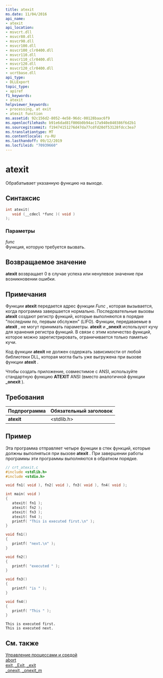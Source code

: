 ```yaml
---
title: atexit
ms.date: 11/04/2016
api_name:
- atexit
api_location:
- msvcrt.dll
- msvcr80.dll
- msvcr90.dll
- msvcr100.dll
- msvcr100_clr0400.dll
- msvcr110.dll
- msvcr110_clr0400.dll
- msvcr120.dll
- msvcr120_clr0400.dll
- ucrtbase.dll
api_type:
- DLLExport
topic_type:
- apiref
f1_keywords:
- atexit
helpviewer_keywords:
- processing, at exit
- atexit function
ms.assetid: 92c156d2-8052-4e58-96dc-00128baac6f9
ms.openlocfilehash: b91e6dad81f006b0b94ac17a940e840386f6d2b1
ms.sourcegitcommit: f19474151276d47da77cdfd20df53128fdcc3ea7
ms.translationtype: MT
ms.contentlocale: ru-RU
ms.lasthandoff: 09/12/2019
ms.locfileid: "70939660"
---
```

# <a name="atexit"></a>atexit

Обрабатывает указанную функцию на выходе.

## <a name="syntax"></a>Синтаксис

```C
int atexit(
   void (__cdecl *func )( void )
);
```

### <a name="parameters"></a>Параметры

*func*<br/>
Функция, которую требуется вызвать.

## <a name="return-value"></a>Возвращаемое значение

**atexit** возвращает 0 в случае успеха или ненулевое значение при возникновении ошибки.

## <a name="remarks"></a>Примечания

Функции **atexit** передается адрес функции *Func* , которая вызывается, когда программа завершается нормально. Последовательные вызовы **atexit** создают регистр функций, которые выполняются в порядке "последним по, первым обслужен" (LIFO). Функции, передаваемые в **atexit** , не могут принимать параметры. **atexit** и **_onexit** используют кучу для хранения регистра функций. В связи с этим количество функций, которое можно зарегистрировать, ограничивается только памятью кучи.

Код функции **atexit** не должен содержать зависимости от любой библиотеки DLL, которая могла быть уже выгружена при вызове функции **atexit** .

Чтобы создать приложение, совместимое с ANSI, используйте стандартную функцию **ATEXIT** ANSI (вместо аналогичной функции **_onexit** ).

## <a name="requirements"></a>Требования

|Подпрограмма|Обязательный заголовок|
|-------------|---------------------|
|**atexit**|\<stdlib.h>|

## <a name="example"></a>Пример

Эта программа отправляет четыре функции в стек функций, которые должны выполняться при вызове **atexit** . При завершении работы программы эти программы выполняются в обратном порядке.

```C
// crt_atexit.c
#include <stdlib.h>
#include <stdio.h>

void fn1( void ), fn2( void ), fn3( void ), fn4( void );

int main( void )
{
   atexit( fn1 );
   atexit( fn2 );
   atexit( fn3 );
   atexit( fn4 );
   printf( "This is executed first.\n" );
}

void fn1()
{
   printf( "next.\n" );
}

void fn2()
{
   printf( "executed " );
}

void fn3()
{
   printf( "is " );
}

void fn4()
{
   printf( "This " );
}
```

```Output
This is executed first.
This is executed next.
```

## <a name="see-also"></a>См. также

[Управление процессами и средой](../../c-runtime-library/process-and-environment-control.md)<br/>
[abort](abort.md)<br/>
[exit, _Exit, _exit](exit-exit-exit.md)<br/>
[_onexit, _onexit_m](onexit-onexit-m.md)<br/>

